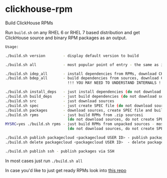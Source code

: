 # clickhouse-rpm
Build ClickHouse RPMs

Run `build.sh` on any RHEL 6 or RHEL 7 based distribution and get ClickHouse source and binary RPM packages as an output.

```bash
Usage:

./build.sh version        - display default version to build

./build.sh all            - most popular point of entry - the same as idep_all

./build.sh idep_all       - install dependencies from RPMs, download CH sources and build RPMs
./build.sh bdep_all       - build dependencies from sources, download CH sources and build RPMs
                            !!! YOU MAY NEED TO UNDERSTAND INTERNALS !!!

./build.sh install_deps   - just install dependencies (do not download sources, do not build RPMs)
./build.sh build_deps     - just build dependencies (do not download sources, do not build RPMs)
./build.sh src            - just download sources
./build.sh spec           - just create SPEC file (do not download sources, do not build RPMs)
./build.sh packages       - download sources, create SPEC file and build RPMs (do not install dependencies)
./build.sh rpms           - just build RPMs from .zip sourcesi
                            (do not download sources, do not create SPEC file, do not install dependencies)
MYSRC=yes ./build.sh rpms - just build RPMs from unpacked sources - most likely you have modified them
                            (do not download sources, do not create SPEC file, do not install dependencies)

./build.sh publish packagecloud <packagecloud USER ID> - publish packages on packagecloud as USER
./build.sh delete packagecloud <packagecloud USER ID>  - delete packages on packagecloud as USER

./build.sh publish ssh - publish packages via SSH
```

In most cases just run `./build.sh all`

In case you'd like to just get ready RPMs look into [this repo](https://packagecloud.io/Altinity/clickhouse)

